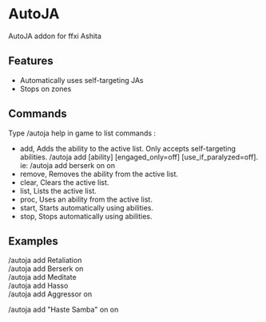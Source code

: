# AutoJA
AutoJA addon for ffxi Ashita

## Features
- Automatically uses self-targeting JAs
- Stops on zones

## Commands
Type /autoja help in game to list commands :

- add, Adds the ability to the active list. Only accepts self-targeting abilities. /autoja add [ability] [engaged_only=off] [use_if_paralyzed=off]. ie: /autoja add berserk on on
- remove, Removes the ability from the active list.
- clear, Clears the active list.
- list, Lists the active list.
- proc, Uses an ability from the active list.
- start, Starts automatically using abilities.
- stop, Stops automatically using abilities.

## Examples
/autoja add Retaliation<br>
/autoja add Berserk on<br>
/autoja add Meditate<br>
/autoja add Hasso<br>
/autoja add Aggressor on

/autoja add "Haste Samba" on on
